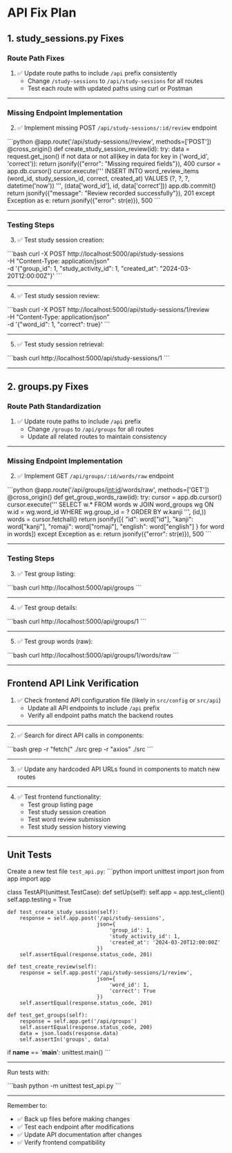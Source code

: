 # API Fix Plan

## 1. study_sessions.py Fixes

### Route Path Fixes
1. ✅ Update route paths to include `/api` prefix consistently
   - Change `/study-sessions` to `/api/study-sessions` for all routes
   - Test each route with updated paths using curl or Postman

---

### Missing Endpoint Implementation
2. ✅ Implement missing POST `/api/study-sessions/:id/review` endpoint

\```python
@app.route('/api/study-sessions/<id>/review', methods=['POST'])
@cross_origin()
def create_study_session_review(id):
    try:
        data = request.get_json()
        if not data or not all(key in data for key in ('word_id', 'correct')):
            return jsonify({"error": "Missing required fields"}), 400
        cursor = app.db.cursor()
        cursor.execute('''
            INSERT INTO word_review_items (word_id, study_session_id, correct, created_at)
            VALUES (?, ?, ?, datetime('now'))
        ''', (data['word_id'], id, data['correct']))
        app.db.commit()
        return jsonify({"message": "Review recorded successfully"}), 201
    except Exception as e:
        return jsonify({"error": str(e)}), 500
\```

---

### Testing Steps
3. ✅ Test study session creation:

\```bash
curl -X POST http://localhost:5000/api/study-sessions \
-H "Content-Type: application/json" \
-d '{"group_id": 1, "study_activity_id": 1, "created_at": "2024-03-20T12:00:00Z"}'
\```

---

4. ✅ Test study session review:

\```bash
curl -X POST http://localhost:5000/api/study-sessions/1/review \
-H "Content-Type: application/json" \
-d '{"word_id": 1, "correct": true}'
\```

---

5. ✅ Test study session retrieval:

\```bash
curl http://localhost:5000/api/study-sessions/1
\```

---

## 2. groups.py Fixes

### Route Path Standardization
1. ✅ Update route paths to include `/api` prefix
   - Change `/groups` to `/api/groups` for all routes
   - Update all related routes to maintain consistency

---

### Missing Endpoint Implementation
2. ✅ Implement GET `/api/groups/:id/words/raw` endpoint

\```python
@app.route('/api/groups/<int:id>/words/raw', methods=['GET'])
@cross_origin()
def get_group_words_raw(id):
    try:
        cursor = app.db.cursor()
        cursor.execute('''
            SELECT w.*
            FROM words w
            JOIN word_groups wg ON w.id = wg.word_id
            WHERE wg.group_id = ?
            ORDER BY w.kanji
        ''', (id,))
        words = cursor.fetchall()
        return jsonify([{
            "id": word["id"],
            "kanji": word["kanji"],
            "romaji": word["romaji"],
            "english": word["english"]
        } for word in words])
    except Exception as e:
        return jsonify({"error": str(e)}), 500
\```

---

### Testing Steps
3. ✅ Test group listing:

\```bash
curl http://localhost:5000/api/groups
\```

---

4. ✅ Test group details:

\```bash
curl http://localhost:5000/api/groups/1
\```

---

5. ✅ Test group words (raw):

\```bash
curl http://localhost:5000/api/groups/1/words/raw
\```

---

## Frontend API Link Verification

1. ✅ Check frontend API configuration file (likely in `src/config` or `src/api`)
   - Update all API endpoints to include `/api` prefix
   - Verify all endpoint paths match the backend routes

---

2. ✅ Search for direct API calls in components:

\```bash
grep -r "fetch(" ./src
grep -r "axios" ./src
\```

---

3. ✅ Update any hardcoded API URLs found in components to match new routes

---

4. ✅ Test frontend functionality:
   - Test group listing page
   - Test study session creation
   - Test word review submission
   - Test study session history viewing

---

## Unit Tests

Create a new test file `test_api.py`:
\```python
import unittest
import json
from app import app

class TestAPI(unittest.TestCase):
    def setUp(self):
        self.app = app.test_client()
        self.app.testing = True

    def test_create_study_session(self):
        response = self.app.post('/api/study-sessions',
                                 json={
                                     'group_id': 1,
                                     'study_activity_id': 1,
                                     'created_at': '2024-03-20T12:00:00Z'
                                 })
        self.assertEqual(response.status_code, 201)

    def test_create_review(self):
        response = self.app.post('/api/study-sessions/1/review',
                                 json={
                                     'word_id': 1,
                                     'correct': True
                                 })
        self.assertEqual(response.status_code, 201)

    def test_get_groups(self):
        response = self.app.get('/api/groups')
        self.assertEqual(response.status_code, 200)
        data = json.loads(response.data)
        self.assertIn('groups', data)

if __name__ == '__main__':
    unittest.main()
\```

---

Run tests with:

\```bash
python -m unittest test_api.py
\```

---

Remember to:
- ✅ Back up files before making changes
- ✅ Test each endpoint after modifications
- ✅ Update API documentation after changes
- ✅ Verify frontend compatibility